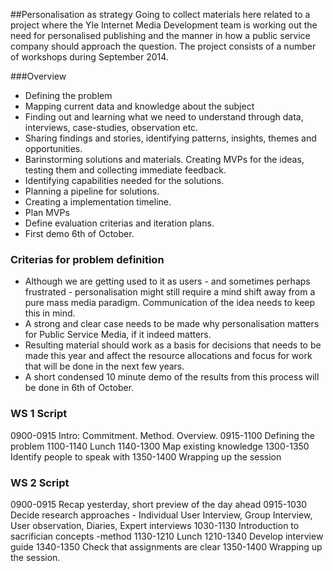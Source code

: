 ##Personalisation as strategy
Going to collect materials here related to a project where the Yle Internet Media Development team is working out the need for personalised publishing and the manner in how a public service company should approach the question. The project consists of a number of workshops during September 2014.

###Overview
* Defining the problem
* Mapping current data and knowledge about the subject
* Finding out and learning what we need to understand through data, interviews, case-studies, observation etc.
* Sharing findings and stories, identifying patterns, insights, themes and opportunities.
* Barinstorming solutions and materials. Creating MVPs for the ideas, testing them and collecting immediate feedback.
* Identifying capabilities needed for the solutions.
* Planning a pipeline for solutions.
* Creating a implementation timeline.
* Plan MVPs
* Define evaluation criterias and iteration plans.
* First demo 6th of October.

### Criterias for problem definition
* Although we are getting used to it as users - and sometimes perhaps frustrated - personalisation might still require a mind shift away from a pure mass media paradigm. Communication of the idea needs to keep this in mind.
* A strong and clear case needs to be made why personalisation matters for Public Service Media, if it indeed matters.
* Resulting material should work as a basis for decisions that needs to be made this year and affect the resource allocations and focus for work that will be done in the next few years.
* A short condensed 10 minute demo of the results from this process will be done in 6th of October.

### WS 1 Script
0900-0915 Intro: Commitment. Method. Overview.
0915-1100 Defining the problem
1100-1140 Lunch
1140-1300 Map existing knowledge
1300-1350 Identify people to speak with
1350-1400 Wrapping up the session

### WS 2 Script
0900-0915 Recap yesterday, short preview of the day ahead
0915-1030 Decide research approaches - Individual User Interview, Group Interview, User observation, Diaries, Expert interviews
1030-1130 Introduction to sacrifician concepts -method
1130-1210 Lunch
1210-1340 Develop interview guide
1340-1350 Check that assignments are clear
1350-1400 Wrapping up the session.
